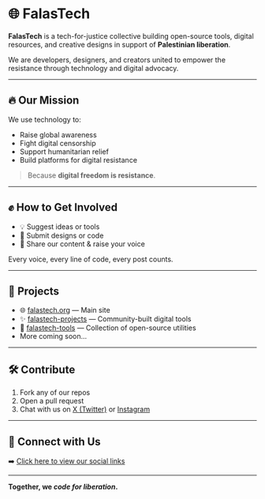 # 🌐 FalasTech

**FalasTech** is a tech-for-justice collective building open-source tools, digital resources, and creative designs in support of **Palestinian liberation**.

We are developers, designers, and creators united to empower the resistance through technology and digital advocacy.

---

## 🔥 Our Mission

We use technology to:

- Raise global awareness  
- Fight digital censorship  
- Support humanitarian relief  
- Build platforms for digital resistance  

> Because **digital freedom is resistance**.

---

## ✊ How to Get Involved

- 💡 Suggest ideas or tools  
- 🎨 Submit designs or code  
- 📣 Share our content & raise your voice  

Every voice, every line of code, every post counts.

---

## 🚀 Projects

- 🌐 [falastech.org](https://falastech.org/) — Main site  
- ✨ [falastech-projects](https://github.com/FalasTech/falastech-projects) — Community-built digital tools 
- 🧰 [falastech-tools](https://github.com/FalasTech/falastech-tools) — Collection of open-source utilities
- More coming soon...

---

## 🛠️ Contribute

1. Fork any of our repos  
2. Open a pull request  
3. Chat with us on [X (Twitter)](https://x.com/falastech) or [Instagram](https://instagram.com/falastech)

---

## 🤝 Connect with Us

➡️ [Click here to view our social links](socials.md)

---

**Together, we _code for liberation_.**
